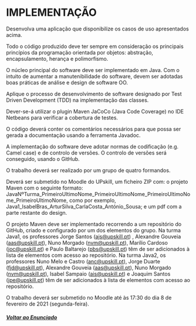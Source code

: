 # IMPLEMENTAÇÃO

Desenvolva uma aplicação que disponibilize os casos de uso apresentados acima.

Todo o código produzido deve ter sempre em consideração os principais princípios da programação orientada por objetos: abstração, encapsulamento, herança e polimorfismo.

O núcleo principal do software deve ser implementado em Java. Com o intuito de aumentar a manutenibilidade do software, devem ser adotadas boas práticas de análise e design de software OO.

Aplique o processo de desenvolvimento de software designado por Test Driven Development (TDD) na implementação das classes.

Dever-se-á utilizar o plugin Maven JaCoCo (Java Code Coverage) no IDE Netbeans para verificar a cobertura de testes.

O código deverá conter os comentários necessários para que possa ser gerada a documentação usando a ferramenta Javadoc.

A implementação do software deve adotar normas de codificação (e.g. Camel case) e de controlo de versões. O controlo de versões será conseguido, usando o GitHub.

O trabalho deverá ser realizado por um grupo de quatro formandos.

Deverá ser submetido no Moodle do UPskill, um ficheiro ZIP com: o projeto Maven com o seguinte formato: JavaNºTurma_PrimeiroUltimoNome_PrimeiroUltimoNome_PrimeiroUltimoNome_PrimeiroUltimoNome, como por exemplo, Java1_IsabelBras_ArturSilva_CarlaCosta_António_Sousa; e um pdf com a parte restante do design.

O projeto Maven deve ser implementado recorrendo a um repositório do GitHub, criado e configurado por um dos elementos do grupo. Na turma Java1, os professores Jorge Santos (ajs@upskill.pt) , Alexandre Gouveia (aas@upskill.pt), Nuno Morgado (nvm@upskill.pt), Marílio Cardoso (joc@upskill.pt) e Paulo Baltarejo (pbs@upskill.pt) têm de ser adicionados à lista de elementos com acesso ao repositório. Na turma Java2, os professores Nuno Melo e Castro (anc@upskill.pt), Jorge Duarte (fjd@upskill.pt), Alexandre Gouveia (aas@upskill.pt), Nuno Morgado (nvm@upskill.pt), Isabel Sampaio (ais@upskill.pt) e Joaquim Santos (jpe@upskill.pt) têm de ser adicionados à lista de elementos com acesso ao repositório.

O trabalho deverá ser submetido no Moodle até às 17:30 do dia 8 de fevereiro de 2021 (segunda-feira).

##### [Voltar ao Enunciado](https://github.com/blestonbandeiraUPSKILL/upskill_java1_labprg_grupo2/blob/main/Sprint%202%20-%20Documenta%C3%A7%C3%A3o/Enunciado/Enunciado.md)